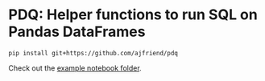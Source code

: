 # PDQ: Helper functions to run SQL on Pandas DataFrames

```shell
pip install git+https://github.com/ajfriend/pdq
```

Check out the [example notebook folder](notebooks).
